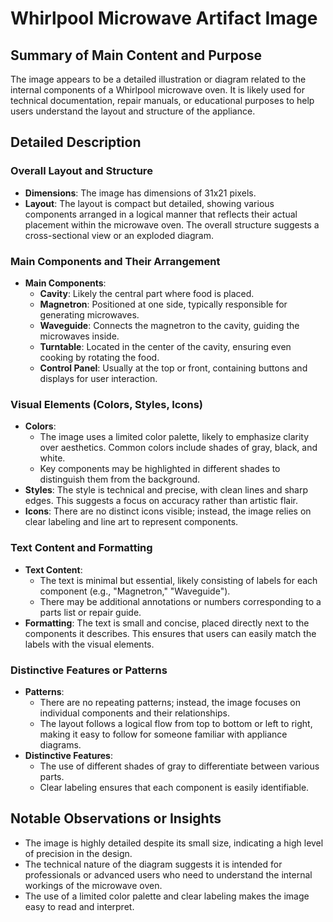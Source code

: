 # Whirlpool Microwave Artifact Image

## Summary of Main Content and Purpose
The image appears to be a detailed illustration or diagram related to the internal components of a Whirlpool microwave oven. It is likely used for technical documentation, repair manuals, or educational purposes to help users understand the layout and structure of the appliance.

## Detailed Description

### Overall Layout and Structure
- **Dimensions**: The image has dimensions of 31x21 pixels.
- **Layout**: The layout is compact but detailed, showing various components arranged in a logical manner that reflects their actual placement within the microwave oven. The overall structure suggests a cross-sectional view or an exploded diagram.

### Main Components and Their Arrangement
- **Main Components**:
  - **Cavity**: Likely the central part where food is placed.
  - **Magnetron**: Positioned at one side, typically responsible for generating microwaves.
  - **Waveguide**: Connects the magnetron to the cavity, guiding the microwaves inside.
  - **Turntable**: Located in the center of the cavity, ensuring even cooking by rotating the food.
  - **Control Panel**: Usually at the top or front, containing buttons and displays for user interaction.

### Visual Elements (Colors, Styles, Icons)
- **Colors**:
  - The image uses a limited color palette, likely to emphasize clarity over aesthetics. Common colors include shades of gray, black, and white.
  - Key components may be highlighted in different shades to distinguish them from the background.
- **Styles**: The style is technical and precise, with clean lines and sharp edges. This suggests a focus on accuracy rather than artistic flair.
- **Icons**: There are no distinct icons visible; instead, the image relies on clear labeling and line art to represent components.

### Text Content and Formatting
- **Text Content**:
  - The text is minimal but essential, likely consisting of labels for each component (e.g., "Magnetron," "Waveguide").
  - There may be additional annotations or numbers corresponding to a parts list or repair guide.
- **Formatting**: The text is small and concise, placed directly next to the components it describes. This ensures that users can easily match the labels with the visual elements.

### Distinctive Features or Patterns
- **Patterns**:
  - There are no repeating patterns; instead, the image focuses on individual components and their relationships.
  - The layout follows a logical flow from top to bottom or left to right, making it easy to follow for someone familiar with appliance diagrams.
- **Distinctive Features**:
  - The use of different shades of gray to differentiate between various parts.
  - Clear labeling ensures that each component is easily identifiable.

## Notable Observations or Insights
- The image is highly detailed despite its small size, indicating a high level of precision in the design.
- The technical nature of the diagram suggests it is intended for professionals or advanced users who need to understand the internal workings of the microwave oven.
- The use of a limited color palette and clear labeling makes the image easy to read and interpret.